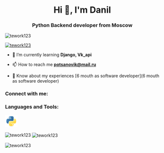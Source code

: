 <h1 align="center">Hi 👋, I'm Danil</h1>
<h3 align="center">Python Backend developer from Moscow</h3>

<p align="left"> <img src="https://komarev.com/ghpvc/?username=tework123&label=Profile%20views&color=0e75b6&style=flat" alt="tework123" /> </p>

<p align="left"> <a href="https://github.com/ryo-ma/github-profile-trophy"><img src="https://github-profile-trophy.vercel.app/?username=tework123" alt="tework123" /></a> </p>

- 🌱 I’m currently learning **Django, Vk_api**

- 📫 How to reach me **potsanovik@mail.ru**

- 📄 Know about my experiences [6 mouth as software developer](6 mouth as software developer)

<h3 align="left">Connect with me:</h3>
<p align="left">
</p>

<h3 align="left">Languages and Tools:</h3>
<p align="left"> <a href="https://www.python.org" target="_blank" rel="noreferrer"> <img src="https://raw.githubusercontent.com/devicons/devicon/master/icons/python/python-original.svg" alt="python" width="40" height="40"/> </a> </p>

<p><img align="left" src="https://github-readme-stats.vercel.app/api/top-langs?username=tework123&show_icons=true&locale=en&layout=compact" alt="tework123" /></p>

<p>&nbsp;<img align="center" src="https://github-readme-stats.vercel.app/api?username=tework123&show_icons=true&locale=en" alt="tework123" /></p>

<p><img align="center" src="https://github-readme-streak-stats.herokuapp.com/?user=tework123&" alt="tework123" /></p>

